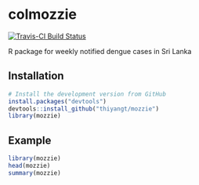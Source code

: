 # colmozzie

[![Travis-CI Build Status](https://travis-ci.org/thiyangt/colmozzie.svg?branch=master)](https://travis-ci.org/thiyangt/colmozzie)

R package for weekly notified dengue cases in Sri Lanka 

## Installation

```R
# Install the development version from GitHub
install.packages("devtools") 
devtools::install_github("thiyangt/mozzie")
library(mozzie)
```

## Example

```R
library(mozzie)
head(mozzie)
summary(mozzie)
```
